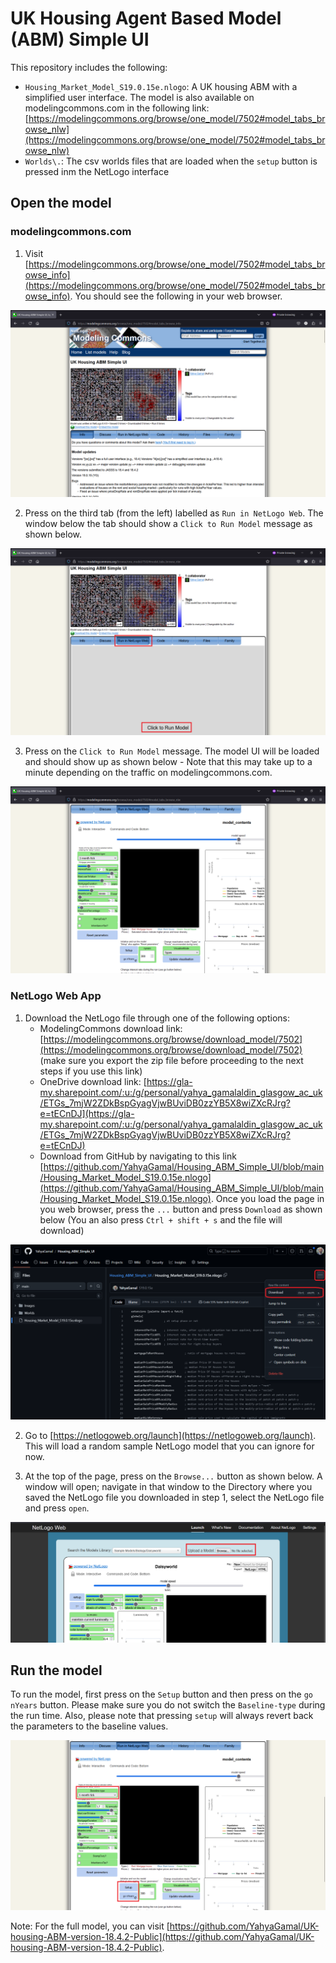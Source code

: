 # UK Housing Agent Based Model (ABM) Simple UI

This repository includes the following:
- `Housing_Market_Model_S19.0.15e.nlogo`: A UK housing ABM with a simplified user interface. The model is also available on modelingcommons.com in the following link: [https://modelingcommons.org/browse/one_model/7502#model_tabs_browse_nlw](https://modelingcommons.org/browse/one_model/7502#model_tabs_browse_nlw)
- `Worlds\.`: The csv worlds files that are loaded when the `setup` button is pressed inm the NetLogo interface

## Open the model 
### modelingcommons.com

1. Visit [https://modelingcommons.org/browse/one_model/7502#model_tabs_browse_info](https://modelingcommons.org/browse/one_model/7502#model_tabs_browse_info). You should see the following in your web browser.

![Image](https://github.com/YahyaGamal/Housing_ABM_Simple_UI/blob/main/Images/01.png)

2. Press on the third tab (from the left) labelled as `Run in NetLogo Web`. The window below the tab should show a `Click to Run Model` message as shown below.

![Image](https://github.com/YahyaGamal/Housing_ABM_Simple_UI/blob/main/Images/02.png)

3. Press on the `Click to Run Model` message. The model UI will be loaded and should show up as shown below - Note that this may take up to a minute depending on the traffic on modelingcommons.com.

![Image](https://github.com/YahyaGamal/Housing_ABM_Simple_UI/blob/main/Images/03.png)
 
### NetLogo Web App

1. Download the NetLogo file through one of the following options:
    - ModelingCommons download link: [https://modelingcommons.org/browse/download_model/7502](https://modelingcommons.org/browse/download_model/7502) (make sure you export the zip file before proceeding to the next steps if you use this link)
    - OneDrive download link: [https://gla-my.sharepoint.com/:u:/g/personal/yahya_gamalaldin_glasgow_ac_uk/ETGs_7mjW2ZDkBspGyagVjwBUviDB0zzYB5X8wiZXcRJrg?e=tECnDJ](https://gla-my.sharepoint.com/:u:/g/personal/yahya_gamalaldin_glasgow_ac_uk/ETGs_7mjW2ZDkBspGyagVjwBUviDB0zzYB5X8wiZXcRJrg?e=tECnDJ)
    - Download from GitHub by navigating to this link [https://github.com/YahyaGamal/Housing_ABM_Simple_UI/blob/main/Housing_Market_Model_S19.0.15e.nlogo](https://github.com/YahyaGamal/Housing_ABM_Simple_UI/blob/main/Housing_Market_Model_S19.0.15e.nlogo). Once you load the page in you web browser, press the `...` button and press `Download` as shown below (You an also press `Ctrl + shift + s` and the file will download)

![Image](https://github.com/YahyaGamal/Housing_ABM_Simple_UI/blob/main/Images/04.png)

2. Go to [https://netlogoweb.org/launch](https://netlogoweb.org/launch). This will load a random sample NetLogo model that you can ignore for now.

3. At the top of the page, press on the `Browse...` button as shown below. A window will open; navigate in that window to the Directory where you saved the NetLogo file you downloaded in step 1, select the NetLogo file and press `open`.

![Image](https://github.com/YahyaGamal/Housing_ABM_Simple_UI/blob/main/Images/05.png)

## Run the model

To run the model, first press on the `Setup` button and then press on the `go nYears` button. Please make sure you do not switch the `Baseline-type` during the run time. Also, please note that pressing `setup` will always revert back the parameters to the baseline values.

![Image](https://github.com/YahyaGamal/Housing_ABM_Simple_UI/blob/main/Images/06.png)

Note: For the full model, you can visit [https://github.com/YahyaGamal/UK-housing-ABM-version-18.4.2-Public](https://github.com/YahyaGamal/UK-housing-ABM-version-18.4.2-Public).